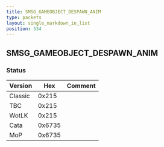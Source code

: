 ```yaml
---
title: SMSG_GAMEOBJECT_DESPAWN_ANIM
type: packets
layout: single_markdown_in_list
position: 534
---
```


## SMSG_GAMEOBJECT_DESPAWN_ANIM

### Status

Version    | Hex        | Comment
---------- | ---------- | ---------- 
Classic    | 0x215      |  
TBC        | 0x215      |  
WotLK      | 0x215      |  
Cata       | 0x6735     |  
MoP        | 0x6735     |  